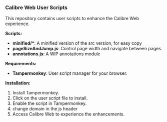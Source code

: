 ### Calibre Web User Scripts

This repository contains user scripts to enhance the Calibre Web experience.

**Scripts:**
- **minified/\***: A minified version of the src version, for easy copy
- **pageSizeAndJump.js**: Control page width and navigate between pages.
- **annotations.js**: A WIP annotations module

**Requirements:**
- **Tampermonkey**: User script manager for your browser.

**Installation:**
1. Install Tampermonkey.
2. Click on the user script file to install.
3. Enable the script in Tampermonkey.
4. change domain in the js header
5. Access Calibre Web to experience the enhancements.
